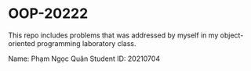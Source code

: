 # OOP-20222
This repo includes problems that was addressed by myself in my object-oriented programming laboratory class.

Name: Phạm Ngọc Quân
Student ID: 20210704
